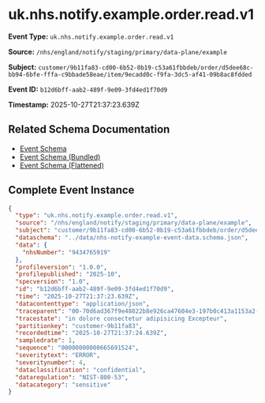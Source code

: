 # uk.nhs.notify.example.order.read.v1

**Event Type:** `uk.nhs.notify.example.order.read.v1`

**Source:** `/nhs/england/notify/staging/primary/data-plane/example`

**Subject:** `customer/9b11fa83-cd00-6b52-0b19-c53a61fbbdeb/order/d5dee68c-bb94-6bfe-fffa-c9bbade58eae/item/9ecadd0c-f9fa-3dc5-af41-09b8ac8fdded`

**Event ID:** `b12d6bff-aab2-489f-9e09-3fd4ed1f70d9`

**Timestamp:** 2025-10-27T21:37:23.639Z

## Related Schema Documentation

- [Event Schema](../nhs-notify-example-event.schema.md)
- [Event Schema (Bundled)](../nhs-notify-example-event.bundle.schema.md)
- [Event Schema (Flattened)](../nhs-notify-example-event.flattened.schema.md)

## Complete Event Instance

```json
{
  "type": "uk.nhs.notify.example.order.read.v1",
  "source": "/nhs/england/notify/staging/primary/data-plane/example",
  "subject": "customer/9b11fa83-cd00-6b52-0b19-c53a61fbbdeb/order/d5dee68c-bb94-6bfe-fffa-c9bbade58eae/item/9ecadd0c-f9fa-3dc5-af41-09b8ac8fdded",
  "dataschema": "../data/nhs-notify-example-event-data.schema.json",
  "data": {
    "nhsNumber": "9434765919"
  },
  "profileversion": "1.0.0",
  "profilepublished": "2025-10",
  "specversion": "1.0",
  "id": "b12d6bff-aab2-489f-9e09-3fd4ed1f70d9",
  "time": "2025-10-27T21:37:23.639Z",
  "datacontenttype": "application/json",
  "traceparent": "00-70d6ad367f9e48022b8e926ca47604e3-197b0c413a1153a2-01",
  "tracestate": "in dolore consectetur adipisicing Excepteur",
  "partitionkey": "customer-9b11fa83",
  "recordedtime": "2025-10-27T21:37:24.639Z",
  "sampledrate": 1,
  "sequence": "00000000000665691524",
  "severitytext": "ERROR",
  "severitynumber": 4,
  "dataclassification": "confidential",
  "dataregulation": "NIST-800-53",
  "datacategory": "sensitive"
}
```

